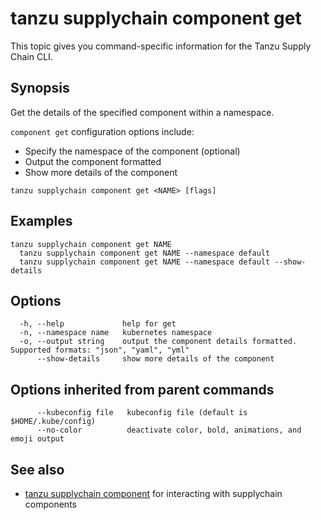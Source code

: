 # tanzu supplychain component get

This topic gives you command-specific information for the Tanzu Supply Chain CLI.

## Synopsis

Get the details of the specified component within a namespace.

`component get` configuration options include:

- Specify the namespace of the component (optional)
- Output the component formatted
- Show more details of the component

```console
tanzu supplychain component get <NAME> [flags]
```

## Examples

```console
tanzu supplychain component get NAME
  tanzu supplychain component get NAME --namespace default
  tanzu supplychain component get NAME --namespace default --show-details
```

## Options

```console
  -h, --help             help for get
  -n, --namespace name   kubernetes namespace
  -o, --output string    output the component details formatted. Supported formats: "json", "yaml", "yml"
      --show-details     show more details of the component
```

## Options inherited from parent commands

```console
      --kubeconfig file   kubeconfig file (default is $HOME/.kube/config)
      --no-color          deactivate color, bold, animations, and emoji output
```

## See also

- [tanzu supplychain component](tanzu_supplychain_component.hbs.md) for interacting with supplychain
  components